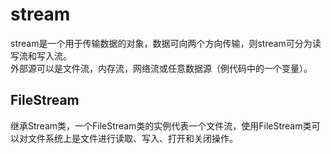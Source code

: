 # stream
stream是一个用于传输数据的对象，数据可向两个方向传输，则stream可分为读写流和写入流。  
外部源可以是文件流，内存流，网络流或任意数据源（例代码中的一个变量）。

## FileStream
继承Stream类，一个FileStream类的实例代表一个文件流，使用FileStream类可以对文件系统上是文件进行读取、写入、打开和关闭操作。  
